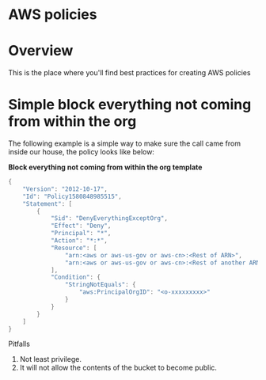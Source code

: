 # AWS policies

# Overview

This is the place where you'll find best practices for creating AWS
policies

# Simple block everything not coming from within the org

The following example is a simple way to make sure the call came from
inside our house, the policy looks like below:

**Block everything not coming from within the org template**

``` java
{
    "Version": "2012-10-17",
    "Id": "Policy1580848985515",
    "Statement": [
        {
            "Sid": "DenyEverythingExceptOrg",
            "Effect": "Deny",
            "Principal": "*",
            "Action": "*:*",
            "Resource": [
                "arn:<aws or aws-us-gov or aws-cn>:<Rest of ARN>",
                "arn:<aws or aws-us-gov or aws-cn>:<Rest of another ARN>"
            ],
            "Condition": {
                "StringNotEquals": {
                    "aws:PrincipalOrgID": "<o-xxxxxxxxx>"
                }
            }
        }
    ]
}
```

Pitfalls

1.  Not least privilege.
2.  It will not allow the contents of the bucket to become public.

